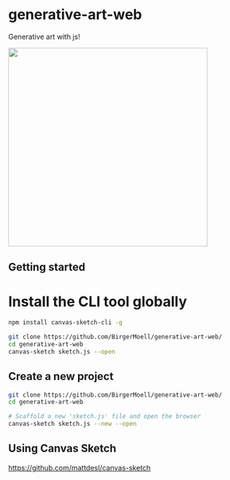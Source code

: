 # generative-art-web
Generative art with js!

<img height="400px" src="https://i.imgur.com/Xg6UZV6.png"/>

## Getting started

###
# Install the CLI tool globally
```bash
npm install canvas-sketch-cli -g
```

```bash
git clone https://github.com/BirgerMoell/generative-art-web/
cd generative-art-web
canvas-sketch sketch.js --open
```

## Create a new project

```bash
git clone https://github.com/BirgerMoell/generative-art-web/
cd generative-art-web

# Scaffold a new 'sketch.js' file and open the browser
canvas-sketch sketch.js --new --open
```

## Using Canvas Sketch
https://github.com/mattdesl/canvas-sketch
